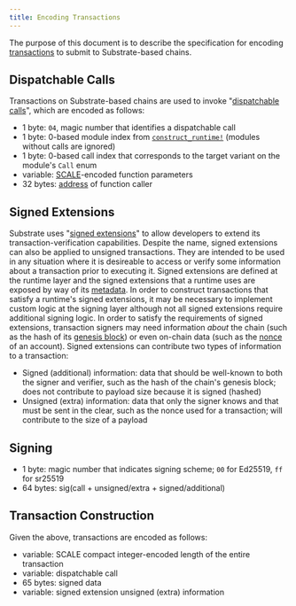 ```yaml
---
title: Encoding Transactions
---
```


The purpose of this document is to describe the specification for encoding
[transactions](../../knowledgebase/learn-substrate/extrinsics) to submit to Substrate-based chains.

## Dispatchable Calls

Transactions on Substrate-based chains are used to invoke
"[dispatchable calls](../../knowledgebase/getting-started/glossary#dispatch)", which are encoded as
follows:

- 1 byte: `04`, magic number that identifies a dispatchable call
- 1 byte: 0-based module index from
  [`construct_runtime!`](../../knowledgebase/runtime/macros#construct_runtime) (modules without
  calls are ignored)
- 1 byte: 0-based call index that corresponds to the target variant on the module's `Call` enum
- variable: [SCALE](../../knowledgebase/advanced/codec)-encoded function parameters
- 32 bytes: [address](../../knowledgebase/learn-substrate/account-abstractions) of function caller

## Signed Extensions

Substrate uses
"[signed extensions](../../knowledgebase/learn-substrate/extrinsics#signed-extension)" to allow
developers to extend its transaction-verification capabilities. Despite the name, signed extensions
can also be applied to unsigned transactions. They are intended to be used in any situation where it
is desireable to access or verify some information about a transaction prior to executing it. Signed
extensions are defined at the runtime layer and the signed extensions that a runtime uses are
exposed by way of its [metadata](../../knowledgebase/runtime/metadata). In order to construct
transactions that satisfy a runtime's signed extensions, it may be necessary to implement custom
logic at the signing layer although not all signed extensions require additional signing logic. In
order to satisfy the requirements of signed extensions, transaction signers may need information
_about_ the chain (such as the hash of its
[genesis block](https://substrate.dev/rustdocs/v2.0.0-rc6/frame_system/struct.CheckGenesis.html)) or
even on-chain data (such as the
[nonce](https://substrate.dev/rustdocs/v2.0.0-rc6/frame_system/struct.CheckNonce.html) of an
account). Signed extensions can contribute two types of information to a transaction:

- Signed (additional) information: data that should be well-known to both the signer and verifier,
  such as the hash of the chain's genesis block; does not contribute to payload size because it is
  signed (hashed)
- Unsigned (extra) information: data that only the signer knows and that must be sent in the clear,
  such as the nonce used for a transaction; will contribute to the size of a payload

## Signing

- 1 byte: magic number that indicates signing scheme; `00` for Ed25519, `ff` for sr25519
- 64 bytes: sig(call + unsigned/extra + signed/additional)

## Transaction Construction

Given the above, transactions are encoded as follows:

- variable: SCALE compact integer-encoded length of the entire transaction
- variable: dispatchable call
- 65 bytes: signed data
- variable: signed extension unsigned (extra) information
